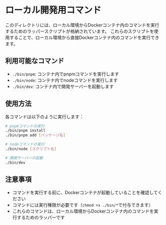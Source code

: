 # ローカル開発用コマンド

このディレクトリには、ローカル環境からDockerコンテナ内のコマンドを実行するためのラッパースクリプトが格納されています。
これらのスクリプトを使用することで、ローカル環境から直接Dockerコンテナ内のコマンドを実行できます。

## 利用可能なコマンド

- `./bin/pnpm`: コンテナ内でpnpmコマンドを実行します
- `./bin/node`: コンテナ内でnodeコマンドを実行します
- `./bin/dev`: コンテナ内で開発サーバーを起動します

## 使用方法

各コマンドは以下のように実行します：

```bash
# pnpmコマンドの実行
./bin/pnpm install
./bin/pnpm add [パッケージ名]

# nodeコマンドの実行
./bin/node [スクリプト名]

# 開発サーバーの起動
./bin/dev
```

## 注意事項

- コマンドを実行する前に、Dockerコンテナが起動していることを確認してください
- コマンドには実行権限が必要です（`chmod +x ./bin/*`で付与できます）
- これらのコマンドは、ローカル環境からDockerコンテナ内のコマンドを実行するためのラッパーです
